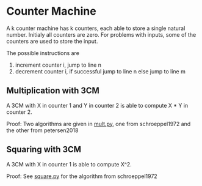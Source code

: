 Counter Machine
===============

A k counter machine has k counters, each able to store a single natural number.
Initialy all counters are zero. For problems with inputs, some of the counters
are used to store the input.

The possible instructions are
1) increment counter i, jump to line n
2) decrement counter i, if successful jump to line n else jump to line m

Multiplication with 3CM
-----------------------

A 3CM with X in counter 1 and Y in counter 2 is able to compute X * Y in counter 2.

Proof: Two algorithms are given in [mult.py](mult.py), one from schroeppel1972 and the other from petersen2018


Squaring with 3CM
-----------------

A 3CM with X in counter 1 is able to compute X^2.

Proof: See [square.py](square.py) for the algorithm from schroeppel1972
